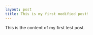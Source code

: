 ```yaml
---
layout: post
title: This is my first modified post!
---
```


This is the content of my first test post.
